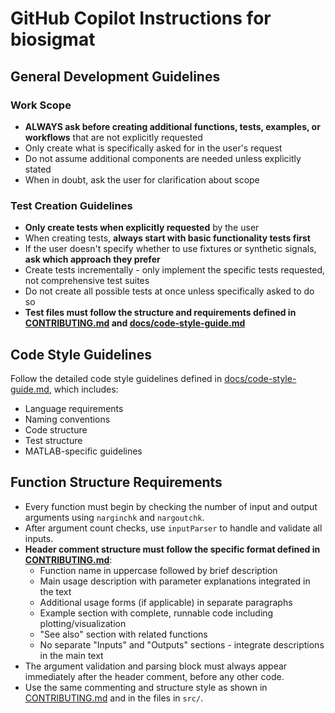# GitHub Copilot Instructions for biosigmat

## General Development Guidelines

### Work Scope
- **ALWAYS ask before creating additional functions, tests, examples, or workflows** that are not explicitly requested
- Only create what is specifically asked for in the user's request
- Do not assume additional components are needed unless explicitly stated
- When in doubt, ask the user for clarification about scope

### Test Creation Guidelines
- **Only create tests when explicitly requested** by the user
- When creating tests, **always start with basic functionality tests first**
- If the user doesn't specify whether to use fixtures or synthetic signals, **ask which approach they prefer**
- Create tests incrementally - only implement the specific tests requested, not comprehensive test suites
- Do not create all possible tests at once unless specifically asked to do so
- **Test files must follow the structure and requirements defined in [CONTRIBUTING.md](../CONTRIBUTING.md) and [docs/code-style-guide.md](../docs/code-style-guide.md)**

## Code Style Guidelines

Follow the detailed code style guidelines defined in [docs/code-style-guide.md](../docs/code-style-guide.md), which includes:
- Language requirements
- Naming conventions
- Code structure
- Test structure
- MATLAB-specific guidelines

## Function Structure Requirements
- Every function must begin by checking the number of input and output arguments using `narginchk` and `nargoutchk`.
- After argument count checks, use `inputParser` to handle and validate all inputs.
- **Header comment structure must follow the specific format defined in [CONTRIBUTING.md](../CONTRIBUTING.md)**:
  - Function name in uppercase followed by brief description
  - Main usage description with parameter explanations integrated in the text
  - Additional usage forms (if applicable) in separate paragraphs
  - Example section with complete, runnable code including plotting/visualization
  - "See also" section with related functions
  - No separate "Inputs" and "Outputs" sections - integrate descriptions in the main text
- The argument validation and parsing block must always appear immediately after the header comment, before any other code.
- Use the same commenting and structure style as shown in [CONTRIBUTING.md](../CONTRIBUTING.md) and in the files in `src/`.